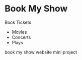 # Book My Show
</hl>
Book Tickets
<ul>
<li> Movies </li>
<li> Concerts</li>
<li> Plays</li>
</ul>
book my show website
mini project

